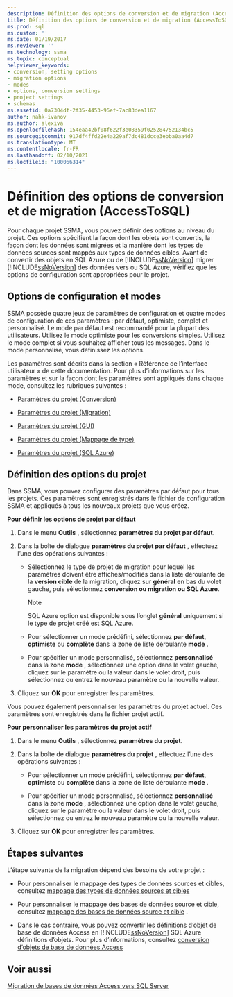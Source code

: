```yaml
---
description: Définition des options de conversion et de migration (AccessToSQL)
title: Définition des options de conversion et de migration (AccessToSQL) | Microsoft Docs
ms.prod: sql
ms.custom: ''
ms.date: 01/19/2017
ms.reviewer: ''
ms.technology: ssma
ms.topic: conceptual
helpviewer_keywords:
- conversion, setting options
- migration options
- modes
- options, conversion settings
- project settings
- schemas
ms.assetid: 0a7304df-2f35-4453-96ef-7ac83dea1167
author: nahk-ivanov
ms.author: alexiva
ms.openlocfilehash: 154eaa42bf08f622f3e08359f025284752134bc5
ms.sourcegitcommit: 917df4ffd22e4a229af7dc481dcce3ebba0aa4d7
ms.translationtype: MT
ms.contentlocale: fr-FR
ms.lasthandoff: 02/10/2021
ms.locfileid: "100066314"
---
```

# <a name="setting-conversion-and-migration-options-accesstosql"></a>Définition des options de conversion et de migration (AccessToSQL)
Pour chaque projet SSMA, vous pouvez définir des options au niveau du projet. Ces options spécifient la façon dont les objets sont convertis, la façon dont les données sont migrées et la manière dont les types de données sources sont mappés aux types de données cibles. Avant de convertir des objets en SQL Azure ou de [!INCLUDE[ssNoVersion](../../includes/ssnoversion-md.md)] migrer [!INCLUDE[ssNoVersion](../../includes/ssnoversion-md.md)] des données vers ou SQL Azure, vérifiez que les options de configuration sont appropriées pour le projet.  
  
## <a name="configuration-options-and-modes"></a>Options de configuration et modes  
SSMA possède quatre jeux de paramètres de configuration et quatre modes de configuration de ces paramètres : par défaut, optimiste, complet et personnalisé. Le mode par défaut est recommandé pour la plupart des utilisateurs. Utilisez le mode optimiste pour les conversions simples. Utilisez le mode complet si vous souhaitez afficher tous les messages. Dans le mode personnalisé, vous définissez les options.  
  
Les paramètres sont décrits dans la section « Référence de l’interface utilisateur » de cette documentation. Pour plus d’informations sur les paramètres et sur la façon dont les paramètres sont appliqués dans chaque mode, consultez les rubriques suivantes :  
  
-   [Paramètres du projet (Conversion)](./project-settings-conversion-accesstosql.md)  
  
-   [Paramètres du projet (Migration)](./project-settings-migration-accesstosql.md)  
  
-   [Paramètres du projet (GUI)](../sybase/project-settings-gui-sybasetosql.md)  
  
-   [Paramètres du projet (Mappage de type)](./project-settings-type-mapping-accesstosql.md)  
  
-   [Paramètres du projet (SQL Azure)](./project-settings-azure-sql-db-accesstosql.md)  
  
## <a name="setting-project-options"></a>Définition des options du projet  
Dans SSMA, vous pouvez configurer des paramètres par défaut pour tous les projets. Ces paramètres sont enregistrés dans le fichier de configuration SSMA et appliqués à tous les nouveaux projets que vous créez.  
  
**Pour définir les options de projet par défaut**  
  
1.  Dans le menu **Outils** , sélectionnez **paramètres du projet par défaut**.  
  
2.  Dans la boîte de dialogue **paramètres du projet par défaut** , effectuez l’une des opérations suivantes :  
  
    -   Sélectionnez le type de projet de migration pour lequel les paramètres doivent être affichés/modifiés dans la liste déroulante de la **version cible** de la migration, cliquez sur **général** en bas du volet gauche, puis sélectionnez **conversion ou migration ou SQL Azure**.  
  
        > [!NOTE]  
        > SQL Azure option est disponible sous l’onglet **général** uniquement si le type de projet créé est SQL Azure.  
  
    -   Pour sélectionner un mode prédéfini, sélectionnez **par défaut**, **optimiste** ou **complète** dans la zone de liste déroulante **mode** .  
  
    -   Pour spécifier un mode personnalisé, sélectionnez **personnalisé** dans la zone **mode** , sélectionnez une option dans le volet gauche, cliquez sur le paramètre ou la valeur dans le volet droit, puis sélectionnez ou entrez le nouveau paramètre ou la nouvelle valeur.  
  
3.  Cliquez sur **OK** pour enregistrer les paramètres.  
  
Vous pouvez également personnaliser les paramètres du projet actuel. Ces paramètres sont enregistrés dans le fichier projet actif.  
  
**Pour personnaliser les paramètres du projet actif**  
  
1.  Dans le menu **Outils** , sélectionnez **paramètres du projet**.  
  
2.  Dans la boîte de dialogue **paramètres du projet** , effectuez l’une des opérations suivantes :  
  
    -   Pour sélectionner un mode prédéfini, sélectionnez **par défaut**, **optimiste** ou **complète** dans la zone de liste déroulante **mode** .  
  
    -   Pour spécifier un mode personnalisé, sélectionnez **personnalisé** dans la zone **mode** , sélectionnez une option dans le volet gauche, cliquez sur le paramètre ou la valeur dans le volet droit, puis sélectionnez ou entrez le nouveau paramètre ou la nouvelle valeur.  
  
3.  Cliquez sur **OK** pour enregistrer les paramètres.  
  
## <a name="next-steps"></a>Étapes suivantes  
L’étape suivante de la migration dépend des besoins de votre projet :  
  
-   Pour personnaliser le mappage des types de données sources et cibles, consultez [mappage des types de données sources et cibles](mapping-source-and-target-data-types-accesstosql.md)  
  
-   Pour personnaliser le mappage des bases de données source et cible, consultez [mappage des bases de données source et cible](mapping-source-and-target-databases-accesstosql.md) .  
  
-   Dans le cas contraire, vous pouvez convertir les définitions d’objet de base de données Access en [!INCLUDE[ssNoVersion](../../includes/ssnoversion-md.md)] SQL Azure définitions d’objets. Pour plus d’informations, consultez [conversion d’objets de base de données Access](converting-access-database-objects-accesstosql.md)  
  
## <a name="see-also"></a>Voir aussi  
[Migration de bases de données Access vers SQL Server](migrating-access-databases-to-sql-server-azure-sql-db-accesstosql.md)  
